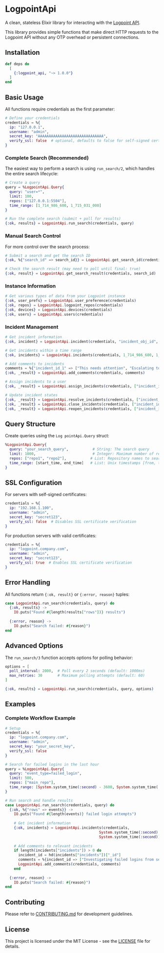 # LogpointApi

A clean, stateless Elixir library for interacting with the [Logpoint API](https://docs.logpoint.com/docs/logpoint-api-reference/en/latest/index.html).

This library provides simple functions that make direct HTTP requests to the Logpoint API without any OTP overhead or persistent connections.

## Installation

```elixir
def deps do
  [
    {:logpoint_api, "~> 1.0.0"}
  ]
end
```

## Basic Usage

All functions require credentials as the first parameter:

```elixir
# Define your credentials
credentials = %{
  ip: "127.0.0.1",
  username: "admin",
  secret_key: "AAAAAAAAAAAAAAAAAAAAAAAAAAAAAA",
  verify_ssl: false  # optional, defaults to false for self-signed certs
}
```

### Complete Search (Recommended)

The easiest way to perform a search is using `run_search/2`, which handles the entire search lifecycle:

```elixir
# Create a query
query = %LogpointApi.Query{
  query: "user=*",
  limit: 100,
  repos: ["127.0.0.1:5504"],
  time_range: [1_714_986_600, 1_715_031_000]
}

# Run the complete search (submit + poll for results)
{:ok, results} = LogpointApi.run_search(credentials, query)
```

### Manual Search Control

For more control over the search process:

```elixir
# Submit a search and get the search ID
{:ok, %{"search_id" => search_id}} = LogpointApi.get_search_id(credentials, query)

# Check the search result (may need to poll until final: true)
{:ok, result} = LogpointApi.get_search_result(credentials, search_id)
```

### Instance Information

```elixir
# Get various types of data from your Logpoint instance
{:ok, user_prefs} = LogpointApi.user_preference(credentials)
{:ok, repos} = LogpointApi.logpoint_repos(credentials)
{:ok, devices} = LogpointApi.devices(credentials)
{:ok, users} = LogpointApi.users(credentials)
```

### Incident Management

```elixir
# Get incident information
{:ok, incident} = LogpointApi.incident(credentials, "incident_obj_id", "incident_id")

# Get incidents within a time range
{:ok, incidents} = LogpointApi.incidents(credentials, 1_714_986_600, 1_715_031_000)

# Add comments to incidents
comments = %{"incident_id_1" => ["This needs attention", "Escalating to team"]}
{:ok, _result} = LogpointApi.add_comments(credentials, comments)

# Assign incidents to a user  
{:ok, _result} = LogpointApi.assign_incidents(credentials, ["incident_id_1", "incident_id_2"], "user_id")

# Update incident states
{:ok, _result} = LogpointApi.resolve_incidents(credentials, ["incident_id_1"])
{:ok, _result} = LogpointApi.close_incidents(credentials, ["incident_id_2"])
{:ok, _result} = LogpointApi.reopen_incidents(credentials, ["incident_id_3"])
```

## Query Structure

Create queries using the `Log
pointApi.Query` struct:

```elixir
%LogpointApi.Query{
  query: "your_search_query",           # String: The search query
  limit: 1000,                          # Integer: Maximum number of results
  repos: ["repo1", "repo2"],           # List: Repository names to search
  time_range: [start_time, end_time]   # List: Unix timestamps [from, to]
}
```

## SSL Configuration

For servers with self-signed certificates:

```elixir
credentials = %{
  ip: "192.168.1.100",
  username: "admin", 
  secret_key: "secret123",
  verify_ssl: false  # Disables SSL certificate verification
}
```

For production servers with valid certificates:

```elixir
credentials = %{
  ip: "logpoint.company.com",
  username: "admin",
  secret_key: "secret123",
  verify_ssl: true  # Enables SSL certificate verification
}
```

## Error Handling

All functions return `{:ok, result}` or `{:error, reason}` tuples:

```elixir
case LogpointApi.run_search(credentials, query) do
  {:ok, results} ->
    IO.puts("Found #{length(results["rows"])} results")
    
  {:error, reason} ->
    IO.puts("Search failed: #{reason}")
end
```

## Advanced Options

The `run_search/3` function accepts options for polling behavior:

```elixir
options = [
  poll_interval: 2000,  # Poll every 2 seconds (default: 1000ms)
  max_retries: 30       # Maximum polling attempts (default: 60)
]

{:ok, results} = LogpointApi.run_search(credentials, query, options)
```

## Examples

### Complete Workflow Example

```elixir
# Setup
credentials = %{
  ip: "logpoint.company.com",
  username: "admin",
  secret_key: "your_secret_key",
  verify_ssl: false
}

# Search for failed logins in the last hour
query = %LogpointApi.Query{
  query: "event_type=failed_login",
  limit: 500,
  repos: ["main_repo"],
  time_range: [System.system_time(:second) - 3600, System.system_time(:second)]
}

# Run search and handle results
case LogpointApi.run_search(credentials, query) do
  {:ok, %{"rows" => events}} ->
    IO.puts("Found #{length(events)} failed login attempts")
    
    # Get incident information
    {:ok, incidents} = LogpointApi.incidents(credentials, 
                                           System.system_time(:second) - 3600, 
                                           System.system_time(:second))
    
    # Add comments to relevant incidents
    if length(incidents["incidents"]) > 0 do
      incident_id = hd(incidents["incidents"])["_id"]
      comments = %{incident_id => ["Investigating failed logins from search"]}
      LogpointApi.add_comments(credentials, comments)
    end
    
  {:error, reason} ->
    IO.puts("Search failed: #{reason}")
end
```

## Contributing

Please refer to [CONTRIBUTING.md](CONTRIBUTING.md) for development guidelines.

## License

This project is licensed under the MIT License - see the [LICENSE](LICENSE) file for details.
